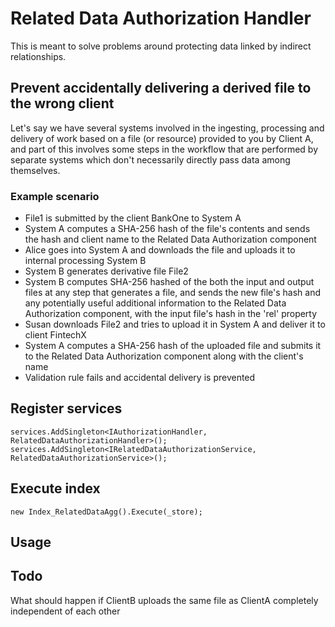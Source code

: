 ﻿# Related Data Authorization Handler

This is meant to solve problems around protecting data linked by indirect relationships.

## Prevent accidentally delivering a derived file to the wrong client
Let's say we have several systems involved in the ingesting, processing and delivery of work based on a file (or resource) provided to you by Client A, and part of this involves some steps in the workflow that are performed by separate systems which don't necessarily directly pass data among themselves.

### Example scenario
- File1 is submitted by the client BankOne to System A
- System A computes a SHA-256 hash of the file's contents and sends the hash and client name to the Related Data Authorization component
- Alice goes into System A and downloads the file and uploads it to internal processing System B
- System B generates derivative file File2
- System B computes SHA-256 hashed of the both the input and output files at any step that generates a file, and sends the new file's hash and any potentially useful additional information to the Related Data Authorization component, with the input file's hash in the 'rel' property
- Susan downloads File2 and tries to upload it in System A and deliver it to client FintechX
- System A computes a SHA-256 hash of the uploaded file and submits it to the Related Data Authorization component along with the client's name
- Validation rule fails and accidental delivery is prevented


## Register services
```
services.AddSingleton<IAuthorizationHandler, RelatedDataAuthorizationHandler>();
services.AddSingleton<IRelatedDataAuthorizationService, RelatedDataAuthorizationService>();
```

## Execute index
```
new Index_RelatedDataAgg().Execute(_store);
```

## Usage



## Todo
What should happen if ClientB uploads the same file as ClientA completely independent of each other
